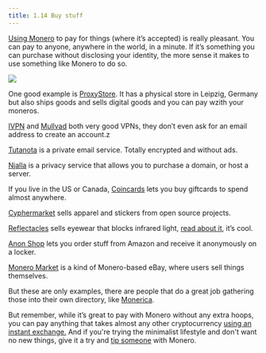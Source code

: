 ```yaml
---
title: 1.14 Buy stuff
---
```

[Using Monero](1.13_use_monero.md) to pay for things (where it’s accepted) is really pleasant. You can pay to anyone, anywhere in the world, in a minute. If it’s something you can purchase without disclosing your identity, the more sense it makes to use something like Monero to do so.

![](01.14.png)

One good example is [ProxyStore](https://proxysto.re/). It has a physical store in Leipzig, Germany but also ships goods and sells digital goods and you can pay wzith your moneros.

[IVPN](https://www.ivpn.net/) and [Mullvad](https://mullvad.net/) both very good VPNs, they don’t even ask for an email address to create an account.z

[Tutanota](https://tutanota.com/) is a private email service. Totally encrypted and without ads.

[Njalla](https://njal.la/) is a privacy service that allows you to purchase a domain, or host a server.

If you live in the US or Canada, [Coincards](https://coincards.com/) lets you buy giftcards to spend almost anywhere.

[Cyphermarket](https://www.cyphermarket.com/) sells apparel and stickers from open source projects.

[Reflectacles](https://www.reflectacles.com/) sells eyewear that blocks infrared light, [read about it](https://www.reflectacles.com/irlenses), it’s cool.

[Anon Shop](https://anonshop.app/) lets you order stuff from Amazon and receive it anonymously on a locker.

[Monero Market](https://moneromarket.io/) is a kind of Monero-based eBay, where users sell things themselves.

But these are only examples, there are people that do a great job gathering those into their own directory, like [Monerica](https://monerica.com/).

But remember, while it’s great to pay with Monero without any extra hoops, you can pay anything that takes almost any other cryptocurrency [using an instant exchange.](1.08_exchange_monero.md) And if you're trying the minimalist lifestyle and don't want no new things, give it a try and [tip someone](1.15_tip_monero.md) with Monero.
